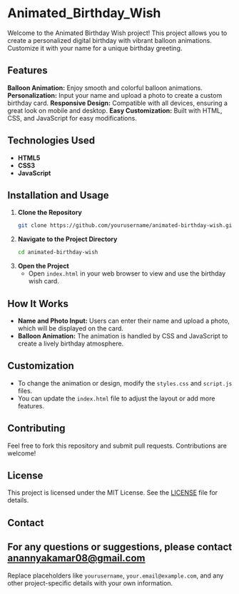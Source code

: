# Animated_Birthday_Wish

Welcome to the Animated Birthday Wish  project! This project allows you to create a personalized digital birthday with vibrant balloon animations. Customize it with your name  for a unique birthday greeting.

## Features

 **Balloon Animation:** Enjoy smooth and colorful balloon animations.
 **Personalization:** Input your name and upload a photo to create a custom birthday card.
 **Responsive Design:** Compatible with all devices, ensuring a great look on mobile and desktop.
**Easy Customization:** Built with HTML, CSS, and JavaScript for easy modifications.

## Technologies Used

- **HTML5**
- **CSS3**
- **JavaScript**

## Installation and Usage

1. **Clone the Repository**
   ```bash
   git clone https://github.com/yourusername/animated-birthday-wish.git
   ```
2. **Navigate to the Project Directory**
   ```bash
   cd animated-birthday-wish
   ```
3. **Open the Project**
   - Open `index.html` in your web browser to view and use the birthday wish card.

## How It Works

- **Name and Photo Input:** Users can enter their name and upload a photo, which will be displayed on the card.
- **Balloon Animation:** The animation is handled by CSS and JavaScript to create a lively birthday atmosphere.

## Customization

- To change the animation or design, modify the `styles.css` and `script.js` files.
- You can update the `index.html` file to adjust the layout or add more features.

## Contributing

Feel free to fork this repository and submit pull requests. Contributions are welcome!

## License

This project is licensed under the MIT License. See the [LICENSE](LICENSE) file for details.

## Contact

For any questions or suggestions, please contact anannyakamar08@gmail.com 
---

Replace placeholders like `yourusername`, `your.email@example.com`, and any other project-specific details with your own information.
